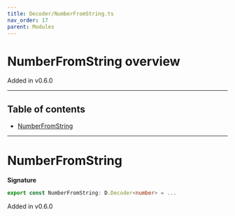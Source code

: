 ```yaml
---
title: Decoder/NumberFromString.ts
nav_order: 17
parent: Modules
---
```


# NumberFromString overview

Added in v0.6.0

---

<h2 class="text-delta">Table of contents</h2>

- [NumberFromString](#numberfromstring)

---

# NumberFromString

**Signature**

```ts
export const NumberFromString: D.Decoder<number> = ...
```

Added in v0.6.0
